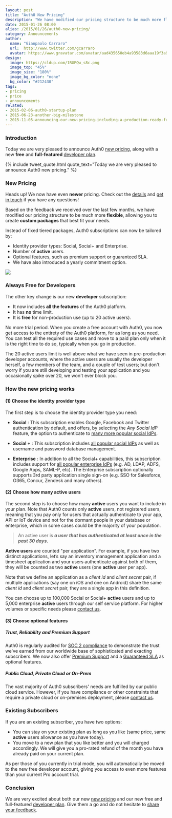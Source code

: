 ```yaml
---
layout: post
title: "Auth0 New Pricing"
description: "We have modified our pricing structure to be much more flexible, allowing you to create custom packages that best fit your needs."
date: 2015-01-26 08:00
alias: /2015/01/26/auth0-new-pricing/
category: Announcements
author:
  name: "Gianpaolo Carraro"
  url:  http://www.twitter.com/gcarraro
  avatar: https://www.gravatar.com/avatar/aad435650eb4a93583d6aaa19f3a91f4.png?s=60
design:
  image: https://cldup.com/1RGPQw_s8c.png
  image_top: "45%"
  image_size: "180%"
  image_bg_color: "none"
  bg_color: "#212430"
tags:
- pricing
- price
- announcements
related:
- 2015-02-06-auth0-startup-plan
- 2015-06-23-another-big-milestone
- 2015-11-05-announcing-our-new-pricing-including-a-production-ready-free-account
---
```


### Introduction

Today we are very pleased to announce Auth0 [new pricing](https://auth0.com/pricing), along with a new **free** and **full-featured** [developer plan](javascript:signup\(\)).

{% include tweet_quote.html quote_text="Today we are very pleased to announce Auth0 new pricing." %}

### New Pricing

<p class="alert alert-warning"><i class="icon icon-budicon-179"></i>Heads up! We now have even <b>newer</b> pricing. Check out the <a href="https://auth0.com/blog/2015/11/05/announcing-our-new-pricing-including-a-production-ready-free-account/">details</a> and <a href="https://support.auth0.com">get in touch</a> if you have any questions!</p>

Based on the feedback we received over the last few months, we have modified our pricing structure to be much more **flexible**, allowing you to create **custom packages** that best fit your needs.

Instead of fixed tiered packages, Auth0 subscriptions can now be tailored by:

* Identity provider types: Social, Social+ and Enterprise.
* Number of __active__ users.
* Optional features, such as premium support or guaranteed SLA.
* We have also introduced a yearly commitment option.

![](https://cloudup.com/cBnh8ziTKea+)

### Always Free for Developers

The other key change is our new __developer__ subscription:

* It now includes **all the features** of the Auth0 platform.
* It has **no** time limit.
* It is **free** for non-production use (up to 20 active users).  

No more trial period. When you create a free account with Auth0, you now get access to the entirety of the Auth0 platform, for as long as you need. You can test all the required use cases and move to a paid plan only when it is the right time to do so, typically when you go in production.  

The 20 active users limit is well above what we have seen in pre-production developer accounts, where the active users are usually the developer herself, a few members of the team, and a couple of test users; but don't worry if you are still developing and testing your application and you occasionally spike over 20, we won't ever block you.
<!-- more -->

### How the new pricing works

#### (1) Choose the identity provider type

The first step is to choose the identity provider type you need:

* **Social** : This subscription enables Google, Facebook and Twitter authentication by default, and offers, by selecting the *Any Social IdP* feature, the option to authenticate to [many more popular social IdPs](https://docs.auth0.com/identityproviders#2).

* **Social +** : This subscription includes [all popular social IdPs](https://docs.auth0.com/identityproviders#2) as well as username and password database management.

* **Enterprise** : In addition to all the Social+ capabilities, this subscription includes support for [all popular enterprise IdPs](https://docs.auth0.com/identityproviders#1) (e.g. AD, LDAP, ADFS, Google Apps, SAML-P, etc). The Enterprise subscription optionally supports 3rd party application single sign-on (e.g. SSO for Salesforce, O365, Concur, Zendesk and many others).


#### (2) Choose how many active users

The second step is to choose how many __active__ users you want to include in your plan. Note that Auth0 counts only __active__ users, not registered users, meaning that you pay only for users that actually authenticate to your app, API or IoT device and not for the dormant people in your database or enterprise, which in some cases could be the majority of your population.

> An active user is ___a user that has authenticated at least once in the past 30 days.___

__Active users__ are counted "per application". For example, if you have two distinct applications, let’s say an inventory management application and a timesheet application and your users authenticate against both of them, they will be counted as two __active__ users (one __active__ user per app).

Note that we define an application as a _client id_ and _client secret_ pair, if multiple applications (say one on iOS and one on Android) share the same _client id_ and _client secret_ pair, they are a single app in this definition.

You can choose up to 100,000 Social or Social+ __active__ users and up to 5,000 enterprise __active__ users through our self service platform.  For higher volumes or specific needs please [contact us](https://auth0.com/?contact=true).

#### (3) Choose optional features

##### Trust, Reliability and Premium Support
Auth0 is regularly audited for [SOC 2 compliance](https://auth0.com/blog/2014/12/11/auth0-achieves-soc-2-certification/) to demonstrate the trust we've earned from our worldwide base of sophisticated and exacting subscribers. We now also offer [Premium Support](https://auth0.com/docs/premium-support) and a [Guaranteed SLA](https://auth0.com/docs/sla) as optional features.

##### Public Cloud, Private Cloud or On-Prem
The vast majority of Auth0 subscribers' needs are fulfilled by our public cloud service.  However, if you have compliance or other constraints that require a private cloud or on-premises deployment, please [contact us](https://auth0.com/?contact=true).

### Existing Subscribers
If you are an existing subscriber, you have two options:

* You can stay on your existing plan as long as you like (same price, same __active__ users allowance as you have today).
* You move to a new plan that you like better and you will charged accordingly. We will give you a pro-rated refund of the month you have already paid on your current plan.

As per those of you currently in trial mode, you will automatically be moved to the new free developer account, giving you access to even more features than your current Pro account trial.

### Conclusion

We are very excited about both our new [new pricing](https://auth0.com/pricing) and our new free and full-featured [developer plan](javascript:signup\(\)). Give them a go and do not hesitate to [share your feedback](https://auth0.com/?contact=true).  
